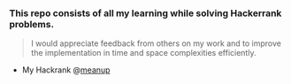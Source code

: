### This repo consists of all my learning while solving Hackerrank problems. 
> I would appreciate feedback from others on my work and to improve the implementation in time and space complexities efficiently.

- My Hackrank @[meanup](https://www.hackerrank.com/meanup)
